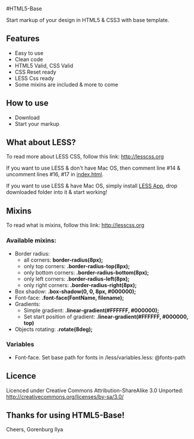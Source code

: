 #HTML5-Base

Start markup of your design in HTML5 & CSS3 with base template.

## Features

* Easy to use
* Clean code
* HTML5 Valid, CSS Valid
* CSS Reset ready
* LESS Css ready
* Some mixins are included & more to come

## How to use

* Download
* Start your markup

## What about LESS?

To read more about LESS CSS, follow this link: <http://lesscss.org>

If you want to use LESS & don't have Mac OS, then comment line #14 & uncomment lines #16, #17 in [index.html](https://github.com/fromrussia/HTML5-Base/blob/master/index.html#L14-17).

If you want to use LESS & have Mac OS, simply install [LESS App](http://incident57.com/less/), drop downloaded folder into it & start working!

## Mixins

To read what is mixins, follow this link:  <http://lesscss.org>

### Available mixins:

* Border radius:
  * all corners: **border-radius(8px);**
  * only top corners: **.border-radius-top(8px);**
  * only bottom corners: **.border-radius-bottom(8px);**
  * only left corners: **.border-radius-left(8px);**
  * only right corners: **.border-radius-right(8px);**
* Box shadow: **.box-shadow(0, 0, 8px, #000000);**
* Font-face: **.font-face(FontName, filename);**
* Gradients:
  * Simple gradient: **.linear-gradient(#FFFFFF, #000000);**
  * Set start position of gradient: **.linear-gradient(#FFFFFF, #000000, top)**
* Objects rotating: **.rotate(8deg);**

### Variables

* Font-face. Set base path for fonts in /less/variables.less: @fonts-path

## Licence

Licenced under Creative Commons Attribution-ShareAlike 3.0 Unported: <http://creativecommons.org/licenses/by-sa/3.0/>

## Thanks for using HTML5-Base!

Cheers,
Gorenburg Ilya

